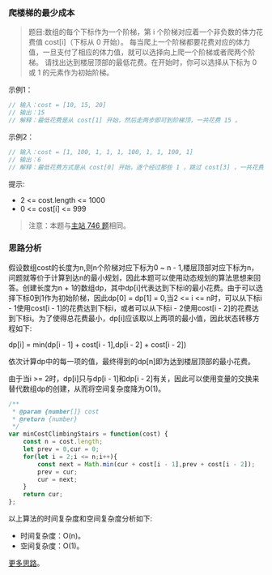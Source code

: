 ###  爬楼梯的最少成本 

> 题目:数组的每个下标作为一个阶梯，第 i 个阶梯对应着一个非负数的体力花费值 cost[i]（下标从 0 开始）。
每当爬上一个阶梯都要花费对应的体力值，一旦支付了相应的体力值，就可以选择向上爬一个阶梯或者爬两个阶梯。
请找出达到楼层顶部的最低花费。在开始时，你可以选择从下标为 0 或 1 的元素作为初始阶梯。

示例1：

```js
// 输入：cost = [10, 15, 20]
// 输出：15
// 解释：最低花费是从 cost[1] 开始，然后走两步即可到阶梯顶，一共花费 15 。
```


示例2：

```js
// 输入：cost = [1, 100, 1, 1, 1, 100, 1, 1, 100, 1]
// 输出：6
// 解释：最低花费方式是从 cost[0] 开始，逐个经过那些 1 ，跳过 cost[3] ，一共花费 6 。
```

提示:

* 2 <= cost.length <= 1000
* 0 <= cost[i] <= 999


> 注意：本题与[主站 746 题](https://leetcode-cn.com/problems/min-cost-climbing-stairs/)相同。

### 思路分析

假设数组cost的长度为n,则n个阶梯对应下标为0 ~ n - 1,楼层顶部对应下标为n，问题就等价于计算到达n的最小规划，因此本题可以使用动态规划的算法思想来回答。创建长度为n + 1的数组dp，其中dp[i]代表达到下标i的最小花费。由于可以选择下标0到1作为初始阶梯，因此dp[0] = dp[1] = 0,当2 <= i <= n时，可以从下标i - 1使用cost[i - 1]的花费达到下标i，或者可以从下标i - 2使用cost[i - 2]的花费达到下标i。为了使得总花费最小，dp[i]应该取以上两项的最小值，因此状态转移方程如下:

dp[i] = min(dp[i - 1] + cost[i - 1],dp[i - 2] + cost[i - 2])

依次计算dp中的每一项的值，最终得到的dp[n]即为达到楼层顶部的最小花费。

由于当i >= 2时，dp[i]只与dp[i - 1]和dp[i - 2]有关，因此可以使用变量的交换来替代数组dp的创建，从而将空间复杂度降为O(1)。

```js
/**
 * @param {number[]} cost
 * @return {number}
 */
var minCostClimbingStairs = function(cost) {
    const n = cost.length;
    let prev = 0,cur = 0;
    for(let i = 2;i <= n;i++){
        const next = Math.min(cur + cost[i - 1],prev + cost[i - 2]);
        prev = cur;
        cur = next;
    }
    return cur;
};
```

以上算法的时间复杂度和空间复杂度分析如下:

* 时间复杂度：O(n)。
* 空间复杂度：O(1)。

[更多思路](https://leetcode-cn.com/problems/GzCJIP/solution/pa-lou-ti-de-zui-shao-cheng-ben-by-leetc-xx4h/)。
